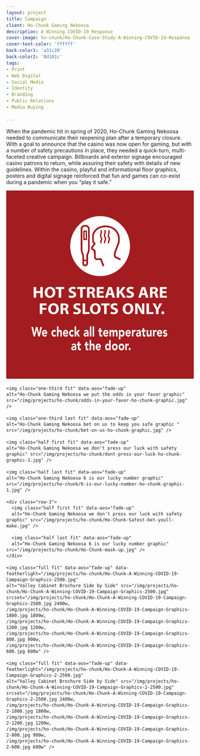 ```yaml
---
layout: project
title: Campaign
client: Ho-Chunk Gaming Nekoosa
description: A Winning COVID-19 Response
cover-image: ho-chunk/Ho-Chunk-Case-Study-A-Winning-COVID-19-Response
cover-text-color: 'ffffff'
back-color1: 'a31c20'
back-color2: '8d181c'
tags:
- Print
- Web Digital
- Social Media  
- Identity
- Branding
- Public Relations
- Media Buying

---
```


When the pandemic hit in spring of 2020, Ho-Chunk Gaming Nekoosa needed to communicate their reopening plan after a temporary closure. With a goal to announce that the casino was now open for gaming, but with a number of safety precautions in place, they needed a quick-turn, multi-faceted creative campaign. Billboards and exterior signage encouraged casino patrons to return, while assuring their safety with details of new guidelines. Within the casino, playful and informational floor graphics, posters and digital signage reinforced that fun and games can co-exist during a pandemic when you “play it safe.”

<div class="ho-chunk-case-study">
  <div class="images">
    <img class="one-third first fit" data-aos="fade-up"
    alt="Ho-Chunk Gaming Nekoosa hot streaks are only for slots graphic" src="/img/projects/ho-chunk/hot-streaks-ho-chunk-graphic.jpg" />

    <img class="one-third fit" data-aos="fade-up"
    alt="Ho-Chunk Gaming Nekoosa we put the odds in your favor graphic" src="/img/projects/ho-chunk/odds-in-your-favor-ho-chunk-graphic.jpg" />

    <img class="one-third last fit" data-aos="fade-up"
    alt="Ho-Chunk Gaming Nekoosa bet on us to keep you safe graphic " src="/img/projects/ho-chunk/bet-on-us-ho-chunk-graphic.jpg" />

    <img class="half first fit" data-aos="fade-up"
    alt="Ho-Chunk Gaming Nekoosa we don't press our luck with safety graphic" src="/img/projects/ho-chunk/dont-press-our-luck-ho-chunk-graphic-1.jpg" />

    <img class="half last fit" data-aos="fade-up"
    alt="Ho-Chunk Gaming Nekoosa 6 is our lucky number graphic" src="/img/projects/ho-chunk/6-is-our-lucky-number-ho-chunk-graphic-1.jpg" />

    <div class="row-3">
      <img class="half first fit" data-aos="fade-up"
      alt="Ho-Chunk Gaming Nekoosa we don't press our luck with safety graphic" src="/img/projects/ho-chunk/Ho-Chunk-Safest-bet-youll-make.jpg" />

      <img class="half last fit" data-aos="fade-up"
      alt="Ho-Chunk Gaming Nekoosa 6 is our lucky number graphic" src="/img/projects/ho-chunk/Ho-Chunk-mask-up.jpg" />
    </div>

    <img class="full fit" data-aos="fade-up" data-featherlight="/img/projects/ho-chunk/Ho-Chunk-A-Winning-COVID-19-Campaign-Graphics-2500.jpg"
    alt="Valley Cabinet Brochure Side by Side" src="/img/projects/ho-chunk/Ho-Chunk-A-Winning-COVID-19-Campaign-Graphics-2500.jpg"
    srcset="/img/projects/ho-chunk/Ho-Chunk-A-Winning-COVID-19-Campaign-Graphics-2500.jpg 2400w,
    /img/projects/ho-chunk/Ho-Chunk-A-Winning-COVID-19-Campaign-Graphics-1800.jpg 1800w,
    /img/projects/ho-chunk/Ho-Chunk-A-Winning-COVID-19-Campaign-Graphics-1200.jpg 1200w,
    /img/projects/ho-chunk/Ho-Chunk-A-Winning-COVID-19-Campaign-Graphics-800.jpg 900w,
    /img/projects/ho-chunk/Ho-Chunk-A-Winning-COVID-19-Campaign-Graphics-600.jpg 600w" />

    <img class="full fit" data-aos="fade-up" data-featherlight="/img/projects/ho-chunk/Ho-Chunk-A-Winning-COVID-19-Campaign-Graphics-2-2500.jpg"
    alt="Valley Cabinet Brochure Side by Side" src="/img/projects/ho-chunk/Ho-Chunk-A-Winning-COVID-19-Campaign-Graphics-2-2500.jpg"
    srcset="/img/projects/ho-chunk/Ho-Chunk-A-Winning-COVID-19-Campaign-Graphics-2-2500.jpg 2400w,
    /img/projects/ho-chunk/Ho-Chunk-A-Winning-COVID-19-Campaign-Graphics-2-1800.jpg 1800w,
    /img/projects/ho-chunk/Ho-Chunk-A-Winning-COVID-19-Campaign-Graphics-2-1200.jpg 1200w,
    /img/projects/ho-chunk/Ho-Chunk-A-Winning-COVID-19-Campaign-Graphics-2-800.jpg 900w,
    /img/projects/ho-chunk/Ho-Chunk-A-Winning-COVID-19-Campaign-Graphics-2-600.jpg 600w" />

  </div>
  
</div>
